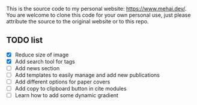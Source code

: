 This is the source code to my personal website: https://www.mehai.dev/. 
You are welcome to clone this code for your own personal use, just please attribute the source to the original website 
or to this repo. 

## TODO list
- [x] Reduce size of image
- [x] Add search tool for tags
- [ ] Add news section
- [ ] Add templates to easily manage and add new publications
- [ ] Add different options for paper covers 
- [ ] Add copy to clipboard button in cite modules
- [ ] Learn how to add some dynamic gradient